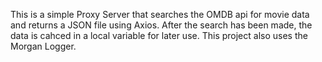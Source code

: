 This is a simple Proxy Server that searches the OMDB api for movie data and returns a JSON file using Axios. After the search has been made, the data is cahced in a local variable for later use. This project also uses the Morgan Logger.
